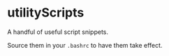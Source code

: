 # utilityScripts

A handful of useful script snippets.

Source them in your `.bashrc` to have them take effect.
